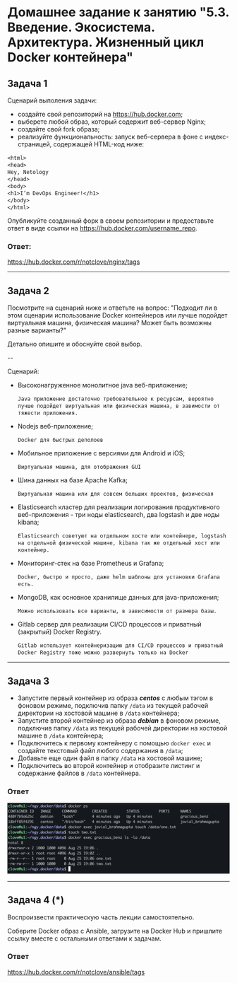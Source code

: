 # Домашнее задание к занятию "5.3. Введение. Экосистема. Архитектура. Жизненный цикл Docker контейнера"


## Задача 1

Сценарий выполения задачи:

- создайте свой репозиторий на https://hub.docker.com;
- выберете любой образ, который содержит веб-сервер Nginx;
- создайте свой fork образа;
- реализуйте функциональность:
запуск веб-сервера в фоне с индекс-страницей, содержащей HTML-код ниже:
```
<html>
<head>
Hey, Netology
</head>
<body>
<h1>I’m DevOps Engineer!</h1>
</body>
</html>
```
Опубликуйте созданный форк в своем репозитории и предоставьте ответ в виде ссылки на https://hub.docker.com/username_repo.


### Ответ:
https://hub.docker.com/r/notclove/nginx/tags

---

## Задача 2

Посмотрите на сценарий ниже и ответьте на вопрос:
"Подходит ли в этом сценарии использование Docker контейнеров или лучше подойдет виртуальная машина, физическая машина? Может быть возможны разные варианты?"

Детально опишите и обоснуйте свой выбор.

--

Сценарий:

- Высоконагруженное монолитное java веб-приложение;
  ```
  Java приложение достаточно требовательное к ресурсам, вероятно лучше подойдет виртуальная или физическая машина, в завимости от тяжести приложения.
  ```
- Nodejs веб-приложение;
  ```
  Docker для быстрых деполоев 
  ```
- Мобильное приложение c версиями для Android и iOS;
  ```
  Виртуальная машина, для отображения GUI 
  ```
- Шина данных на базе Apache Kafka;
  ```
  Виртуальная машина или для совсем больших проектов, физическая
  ```
- Elasticsearch кластер для реализации логирования продуктивного веб-приложения - три ноды elasticsearch, два logstash и две ноды kibana;
  ```
  Elasticsearch советуют на отдельном хосте или контейнере, logstash на отдельной физической машине, kibana так же отдельный хост или контейнер.
  ```
- Мониторинг-стек на базе Prometheus и Grafana;
  ```
  Docker, быстро и просто, даже helm шаблоны для установки Grafana есть.
  ```
- MongoDB, как основное хранилище данных для java-приложения;
  ```
  Можно использовать все варианты, в зависимости от размера базы.
  ```
- Gitlab сервер для реализации CI/CD процессов и приватный (закрытый) Docker Registry.
  ```
  Gitlab использует контейнеризацию для CI/CD процессов и приватный Docker Registry тоже можно развернуть только на Docker
  ```

---

## Задача 3

- Запустите первый контейнер из образа ***centos*** c любым тэгом в фоновом режиме, подключив папку ```/data``` из текущей рабочей директории на хостовой машине в ```/data``` контейнера;
- Запустите второй контейнер из образа ***debian*** в фоновом режиме, подключив папку ```/data``` из текущей рабочей директории на хостовой машине в ```/data``` контейнера;
- Подключитесь к первому контейнеру с помощью ```docker exec``` и создайте текстовый файл любого содержания в ```/data```;
- Добавьте еще один файл в папку ```/data``` на хостовой машине;
- Подключитесь во второй контейнер и отобразите листинг и содержание файлов в ```/data``` контейнера.

### Ответ

![01](https://raw.githubusercontent.com/NotClove/netology.devops/master/05-virt-03-docker/pics/%D0%A1%D0%BD%D0%B8%D0%BC%D0%BE%D0%BA%20%D1%8D%D0%BA%D1%80%D0%B0%D0%BD%D0%B0%202022-08-25%20%D0%B2%2022.07.42.png)

---

## Задача 4 (*)

Воспроизвести практическую часть лекции самостоятельно.

Соберите Docker образ с Ansible, загрузите на Docker Hub и пришлите ссылку вместе с остальными ответами к задачам.

### Ответ
https://hub.docker.com/r/notclove/ansible/tags